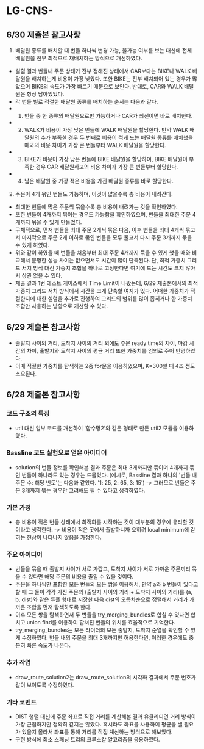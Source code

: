 # LG-CNS-

## 6/30 제출본 참고사항
1. 배달원 종류를 배치할 때 번들 하나씩 변경 가능, 불가능 여부를 보는 대신에 전체 배달원을 전부 최적으로 재배치하는 방식으로 개선하였다.
- 실험 결과 번들내 주문 상태가 전부 정해진 상태에서 CAR보다는 BIKE나 WALK 배달원을 배치하는게 비용이 가장 낮았다. 또한 BIKE는 전부 배치되어 있는 경우가 많았으며 BIKE의 속도가 가장 빠르기 때문으로 보인다. 반대로, CAR와 WALK 배달원은 항상 남아있었다.
- 각 번들 별로 적절한 배달원 종류를 배치하는 순서는 다음과 같다.
- 1. 번들 중 한 종류의 배달원으로만 가능하거나 CAR가 최선이면 바로 배치한다.
- 2. WALK가 비용이 가장 낮은 번들에 WALK 배달원을 할당한다. 만약 WALK 배달원의 수가 부족한 경우 두 번째로 비용이 적게 드는 배달원 종류를 배치했을 때와의 비용 차이가 가장 큰 번들부터 WALK 배달원을 할당한다.
- 3. BIKE가 비용이 가장 낮은 번들에 BIKE 배달원을 할당하며, BIKE 배달원이 부족한 경우 CAR 배달원하고의 비용 차이가 가장 큰 번들부터 할당한다.
- 4. 남은 배달원 중 가장 적은 비용을 가진 배달원 종류를 바로 할당한다.

2. 주문이 4개 묶인 번들도 가능하며, 이것이 많을수록 총 비용이 내려간다.
- 최대한 번들에 많은 주문씩 묶을수록 총 비용이 내려가는 것을 확인하였다.
- 또한 번들이 4개까지 묶이는 경우도 가능함을 확인하였으며, 번들을 최대한 주문 4개까지 묶을 수 있게 만들었다.
- 구체적으로, 먼저 번들을 최대 주문 2개씩 묶은 다음, 이후 번들을 최대 4개씩 묶고서 마지막으로 주문 2개 이하로 묶인 번들을 모두 풀고서 다시 주문 3개까지 묶을 수 있게 하였다.
- 위와 같이 하였을 때 번들을 처음부터 최대 주문 4개까지 묶을 수 있게 했을 때와 비교해서 분명한 성능 차이는 없으면서도 시간이 많이 단축된다. 단, 최적 가중치 그리드 서치 방식 대신 가중치 조합을 하나로 고정한다면 여기에 드는 시간도 크지 않아서 상관 없을 수 있다.
- 제출 결과 1번 테스트 케이스에서 Time Limit이 나왔는데, 6/29 제출본에서의 최적 가중치 그리드 서치 방식에서 시간을 크게 단축할 여지가 있다. 어떠한 가중치가 적절한지에 대한 실험을 추가로 진행하여 그리드의 범위를 많이 좁히거나 한 가중치 조합만 사용하는 방향으로 개선할 수 있다.


## 6/29 제출본 참고사항
- 출발지 사이의 거리, 도착지 사이의 거리 외에도 주문 ready time의 차이, 마감 시간의 차이, 출발지와 도착지 사이의 평균 거리 또한 가중치를 임의로 주어 반영하였다.
- 이때 적절한 가중치를 탐색하는 2중 for문을 이용하였으며, K=300일 때 4초 정도 소요된다.


## 6/28 제출본 참고사항

### 코드 구조의 특징
- util 대신 일부 코드를 개선하여 '함수명2'와 같은 형태로 만든 util2 모듈을 이용하였다.

### Bassline 코드 실험으로 얻은 아이디어
- solution의 번들 정보를 확인해본 결과 주문은 최대 3개까지만 묶이며 4개까지 묶인 번들이 하나라도 있는 경우는 드물었다. (예시로, Bassline 결과 하나의 '번들 내 주문 수: 해당 빈도'는 다음과 같았다. '1: 25, 2: 65, 3: 15') -> 그러므로 번들은 주문 3개까지 묶는 경우만 고려해도 될 수 있다고 생각하였다.

### 기본 가정
- 총 비용이 적은 번들 상태에서 최적화를 시작하는 것이 대부분의 경우에 유리할 것이라고 생각한다. -> 비용이 적은 곳에서 출발하니까 오히려 local minimum에 갇히는 현상이 나타나지 않음을 가정한다.

### 주요 아이디어
- 번들을 묶을 때 출발지 사이가 서로 가깝고, 도착지 사이가 서로 가까운 주문끼리 묶을 수 있다면 해당 주문의 비용을 줄일 수 있을 것이다.
- 주문을 하나씩만 포함한 모든 번들의 모든 쌍을 이용해서, 만약 a와 b 번들이 있다고 할 때 그 둘이 각각 가진 주문의 (출발지 사이의 거리 + 도착지 사이의 거리)를 (a, b, dist)와 같은 튜플 형태로 저장한 다음 dist의 오름차순으로 정렬해서 거리가 가까운 조합을 먼저 탐색하도록 한다.
- 이후 모든 쌍을 탐색하면서 두 번들을 try_merging_bundles로 합칠 수 있다면 합치고 union find를 이용하여 합쳐진 번들의 위치를 효율적으로 기억한다.
- try_merging_bundles는 모든 라이더의 모든 출발지, 도착지 순열을 확인할 수 있게 수정하였다. 번들 내의 주문을 최대 3개까지만 허용한다면, 이러한 경우에도 충분히 빠른 속도가 나온다.

### 추가 작업
- draw_route_solution2는 draw_route_solution의 시각화 결과에서 주문 번호가 같이 보이도록 수정하였다.

### 기타 코멘트
- DIST 행렬 대신에 주문 좌표로 직접 거리를 계산해본 결과 유클리디언 거리 방식이 가장 근접하지만 정확히 같지는 않았다. 혹시라도 좌표를 사용하여 평균을 낼 필요가 있을지 몰라서 좌표를 통해 거리를 직접 계산하는 방식으로 해보았다.
- 구현 방식에 최소 스패닝 트리의 크루스칼 알고리즘을 응용하였다.
